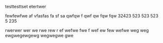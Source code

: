 testtesttset
etertwer


fewfewfwe
af
vfasfas
fa
sf
sa
qwfqw
f
qwf
qw
fqw
fqw
32423
523
523
523
5
235

rwerwer
wer
we
rwe
rew
r
ef
wefwe
fwe
f
wef
ew
few
wefwe
weg
weg
ewgwegewgewg
wegwegwe
gwe